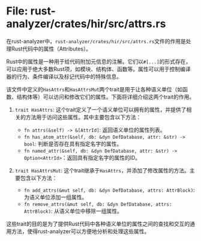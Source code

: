 # File: rust-analyzer/crates/hir/src/attrs.rs

在rust-analyzer中，`rust-analyzer/crates/hir/src/attrs.rs`文件的作用是处理Rust代码中的属性（Attributes）。

Rust中的属性是一种用于给代码附加元信息的注解。它们以`#[...]`的形式存在，可以应用于绝大多数Rust项，如模块、结构体、函数等。属性可以用于控制编译器的行为、条件编译以及标记代码中的特殊信息。

该文件中定义的`HasAttrs`和`HasAttrsMut`两个trait是用于让各种语义单位（如函数、结构体等）可以访问和修改它们的属性。下面将详细介绍这两个trait的作用。

1. `trait HasAttrs`: 这个trait定义了一个语义单位可以拥有的属性，并提供了相关的方法用于访问这些属性。其中主要包含以下方法：
   - `fn attrs(&self) -> &[AttrId]`: 返回语义单位的属性列表。
   - `fn has_atom_attr(&self, db: &dyn DefDatabase, attr: &str) -> bool`: 判断是否存在具有指定名字的属性。
   - `fn named_attr(&self, db: &dyn DefDatabase, attr: &str) -> Option<AttrId>`：返回具有指定名字的属性的ID。

2. `trait HasAttrsMut`: 这个trait继承于`HasAttrs`，并添加了修改属性的方法。主要包含以下方法：
   - `fn add_attrs(&mut self, db: &dyn DefDatabase, attrs: AttrBlock)`: 为语义单位添加一组属性。
   - `fn remove_attrs(&mut self, db: &dyn DefDatabase, attrs: AttrBlock)`: 从语义单位中移除一组属性。

这些trait的目的是为了提供Rust代码中各种语义单位的属性之间的查找和交互的通用方法，使得rust-analyzer可以方便地分析和处理这些属性。

